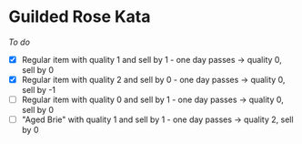 # Guilded Rose Kata

*To do*
- [x] Regular item with quality 1 and sell by 1 - one day passes -> quality 0, sell by 0
- [x] Regular item with quality 2 and sell by 0 - one day passes -> quality 0, sell by -1
- [ ] Regular item with quality 0 and sell by 1 - one day passes -> quality 0, sell by 0
- [ ] "Aged Brie" with quality 1 and sell by 1 - one day passes -> quality 2, sell by 0
